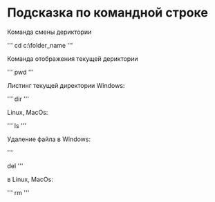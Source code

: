 # Подсказка по командной строке


Команда смены дериктории 

'''
cd с:\folder_name 
'''

Команда отображения текущей дериктории

'''
pwd
''' 

Листинг текущей директории
Windows:

'''
dir
'''

Linux, MacOs:

'''
ls
'''

Удаление файла в Windows: 

'''

del <filename>
'''

в Linux, MacOs:

'''
rm <filename>
'''

